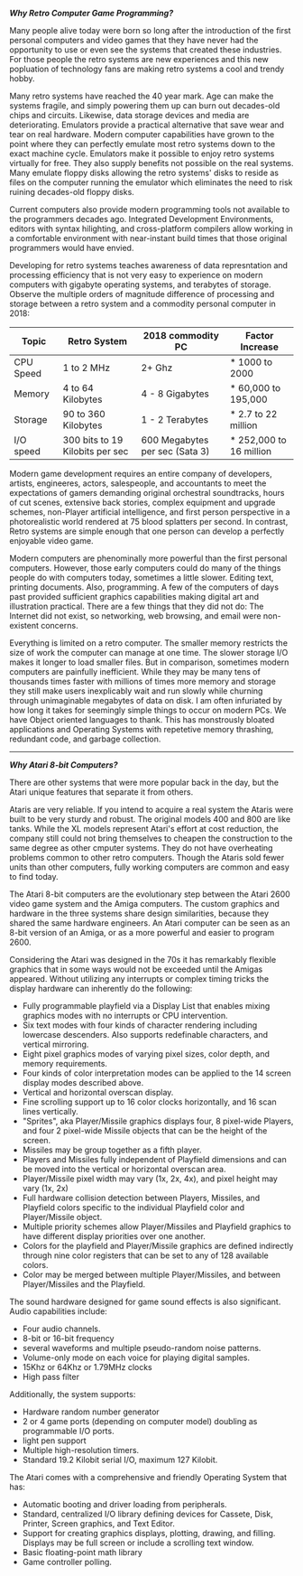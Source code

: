 
***Why Retro Computer Game Programming?***

Many people alive today were born so long after the introduction of the first personal computers and video games that they have never had the opportunity to use or even see the systems that created these industries.  For those people the retro systems are new experiences and this new popluation of technology fans are making retro systems a cool and trendy hobby.  

Many retro systems have reached the 40 year mark.  Age can make the systems fragile, and simply powering them up can burn out decades-old chips and circuits.  Likewise, data storage devices and media are deteriorating.  Emulators provide a practical alternative that save wear and tear on real hardware.  Modern computer capabilities have grown to the point where they can perfectly emulate most retro systems down to the exact machine cycle.  Emulators make it possible to enjoy retro systems virtually for free.  They also supply benefits not possible on the real systems.  Many emulate floppy disks allowing the retro systems' disks to reside as files on the computer running the emulator which eliminates the need to risk ruining decades-old floppy disks.

Current computers also provide modern programming tools not available to the programmers decades ago.  Integrated Development Environments, editors with syntax hilighting, and cross-platform compilers allow working in a comfortable environment with near-instant build times that those original programmers would have envied.

Developing for retro systems teaches awareness of data represntation and processing efficiency that is not very easy to experience on modern computers with gigabyte operating systems, and terabytes of storage.  Observe the multiple orders of magnitude difference of processing and storage between a retro system and a commodity personal computer in 2018:

Topic | Retro System | 2018 commodity PC | Factor Increase
--- | --- | --- | ---
CPU Speed | 1 to 2 MHz | 2+ Ghz | * 1000 to 2000
Memory | 4 to 64 Kilobytes | 4 - 8 Gigabytes | * 60,000 to 195,000
Storage | 90 to 360 Kilobytes | 1 - 2 Terabytes | * 2.7 to 22 million
I/O speed | 300 bits to 19 Kilobits per sec |  600 Megabytes per sec (Sata 3) | * 252,000 to 16 million

Modern game development requires an entire company of developers, artists, engineeres, actors, salespeople, and accountants to meet the expectations of gamers demanding original orchestral soundtracks, hours of cut scenes, extensive back stories, complex equipment and upgrade schemes, non-Player artificial intelligence, and first person perspective in a photorealistic world rendered at 75 blood splatters per second.   In contrast, Retro systems are simple enough that one person can develop a perfectly enjoyable video game.

Modern computers are phenominally more powerful than the first personal computers.  However, those early computers could do many of the things people do with computers today, sometimes a little slower.  Editing text, printing documents.  Also, programming.  A few of the computers of days past provided sufficient graphics capabilities making digital art and illustration practical.  There are a few things that they did not do:  The Internet did not exist, so networking, web browsing, and email were non-existent concerns.

Everything is limited on a retro computer.  The smaller memory restricts the size of work the computer can manage at one time.  The slower storage I/O makes it longer to load smaller files.  But in comparison, sometimes modern computers are painfully inefficient.  While they may be many tens of thousands times faster with millions of times more memory and storage they still make users inexplicably wait and run slowly while churning through unimaginable megabytes of data on disk.  I am often infuriated by how long it takes for seemingly simple things to occur on modern PCs.  We have Object oriented languages to thank.  This has monstrously bloated applications and Operating Systems with repetetive memory thrashing, redundant code, and garbage collection.

---

***Why Atari 8-bit Computers?***

There are other systems that were more popular back in the day, but the Atari unique features that separate it from others.

Ataris are very reliable.  If you intend to acquire a real system the Ataris were built to be very sturdy and robust.  The original models 400 and 800 are like tanks.  While the XL models represent Atari's effort at cost reduction, the company still could not bring themselves to cheapen the construction to the same degree as other cmputer systems.  They do not have overheating problems common to other retro computers.  Though the Ataris sold fewer units than other computers, fully working computers are common and easy to find today.

The Atari 8-bit computers are the evolutionary step between the Atari 2600 video game system and the Amiga computers.  The custom graphics and hardware in the three systems share design similarities, because they shared the same hardware engineers.  An Atari computer can be seen as an 8-bit version of an Amiga, or as a more powerful and easier to program 2600.

Considering the Atari was designed in the 70s it has remarkably flexible graphics that in some ways would not be exceeded until the Amigas appeared.  Without utilizing any interrupts or complex timing tricks the display hardware can inherently do the following:

- Fully programmable playfield via a Display List that enables mixing graphics modes with no interrupts or CPU intervention.
- Six text modes with four kinds of character rendering including lowercase descenders.  Also supports redefinable characters, and vertical mirroring.
- Eight pixel graphics modes of varying pixel sizes, color depth, and memory requirements.
- Four kinds of color interpretation modes can be applied to the 14 screen display modes described above.
- Vertical and horizontal overscan display.
- Fine scrolling support up to 16 color clocks horizontally, and 16 scan lines vertically.
- "Sprites", aka Player/Missile graphics displays four, 8 pixel-wide Players, and four 2 pixel-wide Missile objects that can be the height of the screen.
- Missiles may be group together as a fifth player.
- Players and Missiles fully independent of Playfield dimensions and can be moved into the vertical or horizontal overscan area.
- Player/Missile pixel width may vary (1x, 2x, 4x), and pixel height may vary (1x, 2x)
- Full hardware collision detection between Players, Missiles, and Playfield colors specific to the individual Playfield color and Player/Missile object.
- Multiple priority schemes allow Player/Missiles and Playfield graphics to have different display priorities over one another. 
- Colors for the playfield and Player/Missile graphics are defined indirectly through nine color registers that can be set to any of 128 available colors.
- Color may be merged between multiple Player/Missiles, and between Player/Missiles and the Playfield.

The sound hardware designed for game sound effects is also significant.  Audio capabilities include:

- Four audio channels.
- 8-bit or 16-bit frequency 
- several waveforms and multiple pseudo-random noise patterns.
- Volume-only mode on each voice for playing digital samples.
- 15Khz or 64Khz or 1.79MHz clocks
- High pass filter

Additionally, the system supports:

- Hardware random number generator
- 2 or 4 game ports (depending on computer model) doubling as programmable I/O ports.
- light pen support
- Multiple high-resolution timers.
- Standard 19.2 Kilobit serial I/O, maximum 127 Kilobit.

The Atari comes with a comprehensive and friendly Operating System that has:

- Automatic booting and driver loading from peripherals.
- Standard, centralized I/O library defining devices for Cassete, Disk, Printer, Screen graphics, and Text Editor.
- Support for creating graphics displays, plotting, drawing, and filling.  Displays may be full screen or include a scrolling text window.
- Basic floating-point math library
- Game controller polling.

